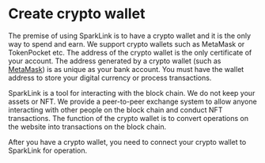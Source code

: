 # Create crypto wallet

The premise of using SparkLink is to have a crypto wallet and it is the only way to spend and earn. We support crypto wallets such as MetaMask or TokenPocket etc. The address of the crypto wallet is the only certificate of your account. The address generated by a crypto wallet (such as [MetaMask](https://www.bing.com/search?q=metamask\&cvid=d501f4253c434d04971639c421081be4\&aqs=edge..69i57j0l3j69i59j69i60l3.1958j0j1\&pglt=41\&FORM=ANNTA1\&PC=W099)) is as unique as your bank account. You must have the wallet address to store your digital currency or process transactions.

SparkLink is a tool for interacting with the block chain. We do not keep your assets or NFT. We provide a peer-to-peer exchange system to allow anyone interacting with other people on the block chain and conduct NFT transactions. The function of the crypto wallet is to convert operations on the website into transactions on the block chain.

After you have a crypto wallet, you need to connect your crypto wallet to SparkLink for operation.

